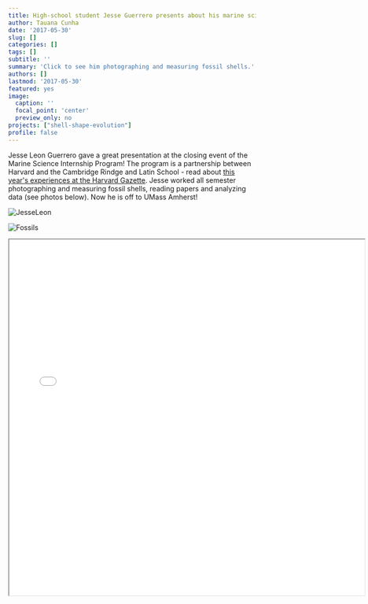 ```yaml
---
title: High-school student Jesse Guerrero presents about his marine science internship!
author: Tauana Cunha
date: '2017-05-30'
slug: []
categories: []
tags: []
subtitle: ''
summary: 'Click to see him photographing and measuring fossil shells.'
authors: []
lastmod: '2017-05-30'
featured: yes
image:
  caption: ''
  focal_point: 'center'
  preview_only: no
projects: ["shell-shape-evolution"]
profile: false
---
```


Jesse Leon Guerrero gave a great presentation at the closing event of the Marine Science Internship Program! The program is a partnership between Harvard and the Cambridge Rindge and Latin School - read about [this year's experiences at the Harvard Gazette](https://news.harvard.edu/gazette/story/2017/06/university-internships-push-students-in-new-directions/). Jesse worked all semester photographing and measuring fossil shells, reading papers and analyzing data (see photos below). Now he is off to UMass Amherst!

![JesseLeon](/news-projs/Jesse-camera.jpg)

![Fossils](/news-projs/Jesse-fossils.JPG)


<iframe src="/html/Jesse-3Dshellgraph.html"
  title="3D graph fossil shells"
  width="723"
  height="723">
</iframe>
